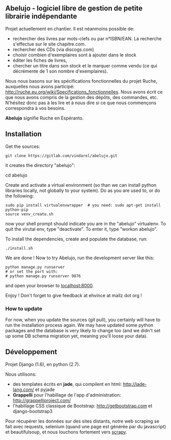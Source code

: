 Abelujo - logiciel libre de gestion de petite librairie indépendante
-------


Projet actuellement en chantier. Il est néanmoins possible de:

- rechercher  des livres  par mots-clefs  ou par n°ISBN/EAN.  La recherche
  s'effectue sur le site chapitre.com.
- rechercher des CDs (via discogs.com)
- choisir combien d'exemplaires sont à ajouter dans le stock
- éditer les fiches de livres,
- chercher un titre  dans son stock et le marquer  comme vendu (ce qui
  décrémente de 1 son nombre d'exemplaires).

Nous nous basons sur les spécifications fonctionnelles du projet
Ruche, auxquelles nous avons participé:
http://ruche.eu.org/wiki/Specifications_fonctionnelles. Nous avons
écrit ce que nous avons compris de la gestion des dépôts, des
commandes, etc. N'hésitez donc pas à les lire et à nous dire si ce que
nous commençons correspondra à vos besoins.

**Abelujo** signifie Ruche en Espéranto.


Installation
------------

Get the sources:

    git clone https://gitlab.com/vindarel/abelujo.git

it creates the directory "abelujo":

   cd abelujo

Create  and activate  a virtual  environment (so  than we  can install
python  libraries locally,  not globally  to your  system). Do  as you
are used to, or do the following:

    sudo pip install virtualenvwrapper  # you need: sudo apt-get install python-pip
    source venv_create.sh

now  your  shell prompt  should  indicate  you  are in  the  "abelujo"
virtualenv. To quit  the virutal env, type "deactivate".  To enter it,
type "workon <TAB> abelujo".

To  install the  dependencies, create  and populate  the  database, run:

    ./install.sh


We are  done !  Now  to try Abelujo,  run the development  server like
this:

    python manage.py runserver
    # or set the port with:
    # python manage.py runserver 9876

and open  your browser  to [localhost:8000](http://127.0.0.1:8000).

Enjoy ! Don't forget to give feedback at ehvince at mailz dot org !

### How to update ###


For now, when you update the sources (git pull), you certainly will
have to run the installation process again. We may have updated some
python packages and the database is very likely to change too (and we
didn't set up some DB schema migration yet, meaning you'll loose your
data).


Développement
-------------

Projet Django (1.6), en python (2.7).

Nous utilisons:

- des   templates   écrits  en   **jade**,   qui   compilent  en   html:
  http://jade-lang.com/ et pyjade
- **Grappelli**    pour   l'habillage    de    l'app   d'administration:
  http://grappelliproject.com/
- l'habillage CSS  classique de Bootstrap:  http://getbootstrap.com et
  django-bootstrap3

Pour récupérer les données sur des sites distants, notre web scraping
se fait avec requests, selenium (quand une page est générée par du
javascript) et beautifulsoup, et nous louchons fortement vers
[scrapy](http://doc.scrapy.org/en/latest/intro/overview.html).
